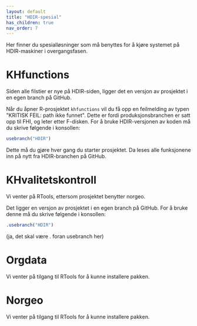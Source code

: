 ```yaml
---
layout: default
title: "HDIR-spesial"
has_children: true
nav_order: 7
---
```

  
Her finner du spesialløsninger som må benyttes for å kjøre systemet på HDIR-maskiner
i overgangsfasen.

# KHfunctions

Siden alle filstier er nye på HDIR-siden, ligger det en versjon av prosjektet i en egen branch på GitHub. 

Når du åpner R-prosjektet `khfunctions` vil du få opp en feilmelding av typen "KRITISK FEIL: path ikke funnet". Dette er fordi produksjonsbranchen er satt opp til FHI, og leter etter F-disken. For å bruke HDIR-versjonen av koden må du skrive følgende i konsollen:

```R
usebranch("HDIR")
```

Dette må du gjøre hver gang du starter prosjektet. Da leses alle funksjonene inn på nytt fra HDIR-branchen på GitHub. 

# KHvalitetskontroll

Vi venter på RTools, ettersom prosjektet benytter norgeo. 

Det ligger en versjon av prosjektet i en egen branch på GitHub. For å bruke denne må du skrive følgende i konsollen:

```R
.usebranch("HDIR")
```
(ja, det skal være . foran usebranch her)

# Orgdata

Vi venter på tilgang til RTools for å kunne installere pakken.

# Norgeo

Vi venter på tilgang til RTools for å kunne installere pakken.

